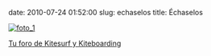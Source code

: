 date: 2010-07-24 01:52:00
slug: echaselos
title: Échaselos

    

[![foto_1][1]][1]

[Tu foro de Kitesurf y Kiteboarding](http://forokiters.com/viewtopic.php?f=7&t=41066)

  

[1]: file:///Users/jjdenis/jjdenis.github.com/static/2010-07-24-echaselos_foto1.gif
